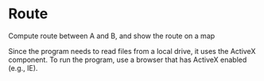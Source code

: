 # Route
Compute route between A and B, and show the route on a map

Since the program needs to read files from a local drive, it uses the ActiveX component. To run the program, use a browser that has ActiveX enabled (e.g., IE).

